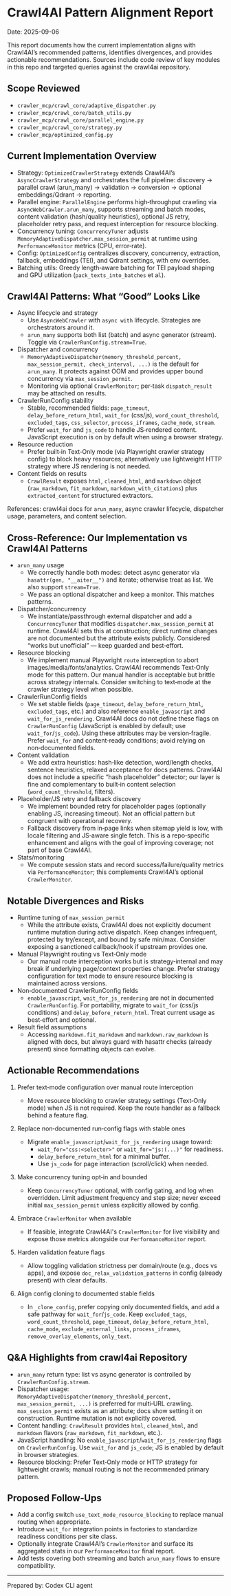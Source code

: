 # Crawl4AI Pattern Alignment Report

Date: 2025-09-06

This report documents how the current implementation aligns with Crawl4AI’s recommended patterns, identifies divergences, and provides actionable recommendations. Sources include code review of key modules in this repo and targeted queries against the crawl4ai repository.

## Scope Reviewed

- `crawler_mcp/crawl_core/adaptive_dispatcher.py`
- `crawler_mcp/crawl_core/batch_utils.py`
- `crawler_mcp/crawl_core/parallel_engine.py`
- `crawler_mcp/crawl_core/strategy.py`
- `crawler_mcp/optimized_config.py`

## Current Implementation Overview

- Strategy: `OptimizedCrawlerStrategy` extends Crawl4AI’s `AsyncCrawlerStrategy` and orchestrates the full pipeline: discovery → parallel crawl (arun_many) → validation → conversion → optional embeddings/Qdrant → reporting.
- Parallel engine: `ParallelEngine` performs high‑throughput crawling via `AsyncWebCrawler.arun_many`, supports streaming and batch modes, content validation (hash/quality heuristics), optional JS retry, placeholder retry pass, and request interception for resource blocking.
- Concurrency tuning: `ConcurrencyTuner` adjusts `MemoryAdaptiveDispatcher.max_session_permit` at runtime using `PerformanceMonitor` metrics (CPU, error‑rate).
- Config: `OptimizedConfig` centralizes discovery, concurrency, extraction, fallback, embeddings (TEI), and Qdrant settings, with env overrides.
- Batching utils: Greedy length‑aware batching for TEI payload shaping and GPU utilization (`pack_texts_into_batches` et al.).

## Crawl4AI Patterns: What “Good” Looks Like

- Async lifecycle and strategy
  - Use `AsyncWebCrawler` with `async with` lifecycle. Strategies are orchestrators around it.
  - `arun_many` supports both list (batch) and async generator (stream). Toggle via `CrawlerRunConfig.stream=True`.
- Dispatcher and concurrency
  - `MemoryAdaptiveDispatcher(memory_threshold_percent, max_session_permit, check_interval, ...)` is the default for `arun_many`. It protects against OOM and provides upper bound concurrency via `max_session_permit`.
  - Monitoring via optional `CrawlerMonitor`; per‑task `dispatch_result` may be attached on results.
- CrawlerRunConfig stability
  - Stable, recommended fields: `page_timeout`, `delay_before_return_html`, `wait_for` (css/js), `word_count_threshold`, `excluded_tags`, `css_selector`, `process_iframes`, `cache_mode`, `stream`.
  - Prefer `wait_for` and `js_code` to handle JS‑rendered content. JavaScript execution is on by default when using a browser strategy.
- Resource reduction
  - Prefer built‑in Text‑Only mode (via Playwright crawler strategy config) to block heavy resources; alternatively use lightweight HTTP strategy where JS rendering is not needed.
- Content fields on results
  - `CrawlResult` exposes `html`, `cleaned_html`, and `markdown` object (`raw_markdown`, `fit_markdown`, `markdown_with_citations`) plus `extracted_content` for structured extractors.

References: crawl4ai docs for `arun_many`, async crawler lifecycle, dispatcher usage, parameters, and content selection.

## Cross‑Reference: Our Implementation vs Crawl4AI Patterns

- `arun_many` usage
  - We correctly handle both modes: detect async generator via `hasattr(gen, "__aiter__")` and iterate; otherwise treat as list. We also support `stream=True`.
  - We pass an optional dispatcher and keep a monitor. This matches patterns.
- Dispatcher/concurrency
  - We instantiate/passthrough external dispatcher and add a `ConcurrencyTuner` that modifies `dispatcher.max_session_permit` at runtime. Crawl4AI sets this at construction; direct runtime changes are not documented but the attribute exists publicly. Considered “works but unofficial” — keep guarded and best‑effort.
- Resource blocking
  - We implement manual Playwright `route` interception to abort images/media/fonts/analytics. Crawl4AI recommends Text‑Only mode for this pattern. Our manual handler is acceptable but brittle across strategy internals. Consider switching to text‑mode at the crawler strategy level when possible.
- CrawlerRunConfig fields
  - We set stable fields (`page_timeout`, `delay_before_return_html`, `excluded_tags`, etc.) and also reference `enable_javascript` and `wait_for_js_rendering`. Crawl4AI docs do not define these flags on `CrawlerRunConfig` (JavaScript is enabled by default; use `wait_for`/`js_code`). Using these attributes may be version‑fragile. Prefer `wait_for` and content‑ready conditions; avoid relying on non‑documented fields.
- Content validation
  - We add extra heuristics: hash‑like detection, word/length checks, sentence heuristics, relaxed acceptance for docs patterns. Crawl4AI does not include a specific “hash placeholder” detector; our layer is fine and complementary to built‑in content selection (`word_count_threshold`, filters).
- Placeholder/JS retry and fallback discovery
  - We implement bounded retry for placeholder pages (optionally enabling JS, increasing timeout). Not an official pattern but congruent with operational recovery.
  - Fallback discovery from in‑page links when sitemap yield is low, with locale filtering and JS‑aware single fetch. This is a repo‑specific enhancement and aligns with the goal of improving coverage; not part of base Crawl4AI.
- Stats/monitoring
  - We compute session stats and record success/failure/quality metrics via `PerformanceMonitor`; this complements Crawl4AI’s optional `CrawlerMonitor`.

## Notable Divergences and Risks

- Runtime tuning of `max_session_permit`
  - While the attribute exists, Crawl4AI does not explicitly document runtime mutation during active dispatch. Keep changes infrequent, protected by try/except, and bound by safe min/max. Consider exposing a sanctioned callback/hook if upstream provides one.
- Manual Playwright routing vs Text‑Only mode
  - Our manual route interception works but is strategy‑internal and may break if underlying page/context properties change. Prefer strategy configuration for text mode to ensure resource blocking is maintained across versions.
- Non‑documented CrawlerRunConfig fields
  - `enable_javascript`, `wait_for_js_rendering` are not in documented `CrawlerRunConfig`. For portability, migrate to `wait_for` (css/js conditions) and `delay_before_return_html`. Treat current usage as best‑effort and optional.
- Result field assumptions
  - Accessing `markdown.fit_markdown` and `markdown.raw_markdown` is aligned with docs, but always guard with hasattr checks (already present) since formatting objects can evolve.

## Actionable Recommendations

1. Prefer text‑mode configuration over manual route interception
   - Move resource blocking to crawler strategy settings (Text‑Only mode) when JS is not required. Keep the route handler as a fallback behind a feature flag.

2. Replace non‑documented run‑config flags with stable ones
   - Migrate `enable_javascript`/`wait_for_js_rendering` usage toward:
     - `wait_for="css:<selector>"` or `wait_for="js:(...)"` for readiness.
     - `delay_before_return_html` for a minimal buffer.
     - Use `js_code` for page interaction (scroll/click) when needed.

3. Make concurrency tuning opt‑in and bounded
   - Keep `ConcurrencyTuner` optional, with config gating, and log when overridden. Limit adjustment frequency and step size; never exceed initial `max_session_permit` unless explicitly allowed by config.

4. Embrace `CrawlerMonitor` when available
   - If feasible, integrate Crawl4AI's `CrawlerMonitor` for live visibility and expose those metrics alongside our `PerformanceMonitor` report.

5. Harden validation feature flags
   - Allow toggling validation strictness per domain/route (e.g., docs vs apps), and expose `doc_relax_validation_patterns` in config (already present) with clear defaults.

6. Align config cloning to documented stable fields
   - In `_clone_config`, prefer copying only documented fields, and add a safe pathway for `wait_for`/`js_code`. Keep `excluded_tags`, `word_count_threshold`, `page_timeout`, `delay_before_return_html`, `cache_mode`, `exclude_external_links`, `process_iframes`, `remove_overlay_elements`, `only_text`.

## Q&A Highlights from crawl4ai Repository

- `arun_many` return type: list vs async generator is controlled by `CrawlerRunConfig.stream`.
- Dispatcher usage: `MemoryAdaptiveDispatcher(memory_threshold_percent, max_session_permit, ...)` is preferred for multi‑URL crawling. `max_session_permit` exists as an attribute; docs show setting it on construction. Runtime mutation is not explicitly covered.
- Content handling: `CrawlResult` provides `html`, `cleaned_html`, and `markdown` flavors (`raw_markdown`, `fit_markdown`, etc.).
- JavaScript handling: No `enable_javascript`/`wait_for_js_rendering` flags on `CrawlerRunConfig`. Use `wait_for` and `js_code`; JS is enabled by default in browser strategies.
- Resource blocking: Prefer Text‑Only mode or HTTP strategy for lightweight crawls; manual routing is not the recommended primary pattern.

## Proposed Follow‑Ups

- Add a config switch `use_text_mode_resource_blocking` to replace manual routing when appropriate.
- Introduce `wait_for` integration points in factories to standardize readiness conditions per site class.
- Optionally integrate Crawl4AI’s `CrawlerMonitor` and surface its aggregated stats in our `PerformanceMonitor` final report.
- Add tests covering both streaming and batch `arun_many` flows to ensure compatibility.

---

Prepared by: Codex CLI agent
